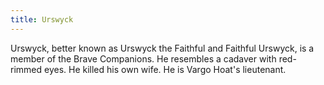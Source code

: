 ```yaml
---
title: Urswyck
---
```


Urswyck, better known as Urswyck the Faithful and Faithful Urswyck, is a member of the Brave Companions. He resembles a cadaver with red-rimmed eyes. He killed his own wife. He is Vargo Hoat's lieutenant. 


